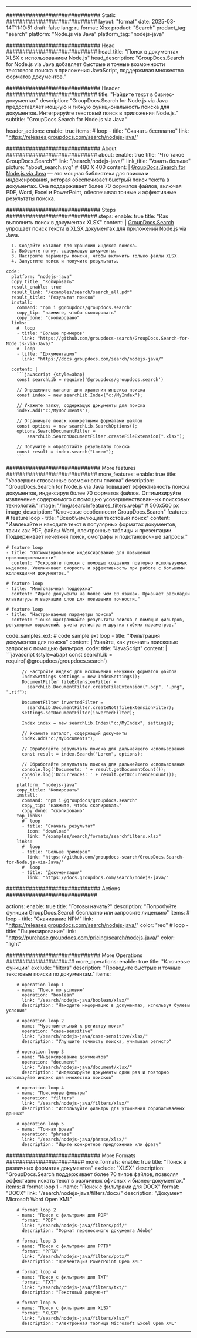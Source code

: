
---
############################# Static ############################
layout: "format"
date:  2025-03-14T11:10:51
draft: false
lang: ru
format: Xlsx
product: "Search"
product_tag: "search"
platform: "Node.js via Java"
platform_tag: "nodejs-java"

############################# Head ############################
head_title: "Поиск в документах XLSX с использованием Node.js"
head_description: "GroupDocs.Search for Node.js via Java добавляет быстрые и точные возможности текстового поиска в приложения JavaScript, поддерживая множество форматов документов."

############################# Header ############################
title: "Найдите текст в бизнес-документах" 
description: "GroupDocs.Search for Node.js via Java предоставляет мощную и гибкую функциональность поиска для документов. Интегрируйте текстовый поиск в приложения Node.js."
subtitle: "GroupDocs.Search for Node.js via Java" 

header_actions:
  enable: true
  items:
    #  loop
    - title: "Скачать бесплатно"
      link: "https://releases.groupdocs.com/search/nodejs-java/"
      
############################# About ############################
about:
    enable: true
    title: "Что такое GroupDocs.Search?"
    link: "/search/nodejs-java/"
    link_title: "Узнать больше"
    picture: "about_search.svg" # 480 X 400
    content: |
       [GroupDocs.Search for Node.js via Java](/search/nodejs-java/) — это мощная библиотека для поиска и индексирования, которая обеспечивает быстрый поиск текста в документах. Она поддерживает более 70 форматов файлов, включая PDF, Word, Excel и PowerPoint, обеспечивая точные и эффективные результаты поиска.

############################# Steps ############################
steps:
    enable: true
    title: "Как выполнить поиск в документах XLSX"
    content: |
      [GroupDocs.Search](/search/nodejs-java/) упрощает поиск текста в XLSX документах для приложений Node.js via Java.
      
      1. Создайте каталог для хранения индекса поиска.
      2. Выберите папку, содержащую документы.
      3. Настройте параметры поиска, чтобы включить только файлы XLSX.
      4. Запустите поиск и получите результаты.
   
    code:
      platform: "nodejs-java"
      copy_title: "Копировать"
      result_enable: true
      result_link: "/examples/search/search_all.pdf"
      result_title: "Результат поиска"
      install:
        command: "npm i @groupdocs/groupdocs.search"
        copy_tip: "нажмите, чтобы скопировать"
        copy_done: "скопировано"
      links:
        #  loop
        - title: "Больше примеров"
          link: "https://github.com/groupdocs-search/GroupDocs.Search-for-Node.js-via-Java/"
        #  loop
        - title: "Документация"
          link: "https://docs.groupdocs.com/search/nodejs-java/"
          
      content: |
        ```javascript {style=abap}
        const searchLib = require('@groupdocs/groupdocs.search')

        // Определите каталог для хранения индекса поиска
        const index = new searchLib.Index("c:/MyIndex");

        // Укажите папку, содержащую документы для поиска
        index.add("c:/MyDocuments");

        // Ограничьте поиск конкретными форматами файлов
        const options = new searchLib.SearchOptions();
        options.SearchDocumentFilter = 
            searchLib.SearchDocumentFilter.createFileExtension(".xlsx");

        // Получите и обработайте результаты поиска
        const result = index.search("Lorem");
        ```            

############################# More features ############################
more_features:
  enable: true
  title: "Усовершенствованные возможности поиска"
  description: "GroupDocs.Search for Node.js via Java повышает эффективность поиска документов, индексируя более 70 форматов файлов. Оптимизируйте извлечение содержимого с помощью усовершенствованных поисковых технологий."
  image: "/img/search/features_filters.webp" # 500x500 px
  image_description: "Ключевые особенности GroupDocs.Search"
  features:
    # feature loop
    - title: "Всеобъемлющий текстовый поиск"
      content: "Извлекайте и находите текст в популярных форматах документов, таких как PDF, файлы Word, электронные таблицы и презентации. Поддерживает нечеткий поиск, омографы и подстановочные запросы."

    # feature loop
    - title: "Оптимизированное индексирование для повышения производительности"
      content: "Ускоряйте поиски с помощью создания повторно используемых индексов. Увеличивает скорость и эффективность при работе с большими коллекциями документов."

    # feature loop
    - title: "Многоязычная поддержка"
      content: "Ищите документы на более чем 80 языках. Признает раскладки клавиатуры и вариации слов для повышения точности."

    # feature loop
    - title: "Настраиваемые параметры поиска"
      content: "Тонко настраивайте результаты поиска с помощью фильтров, регулярных выражений, учета регистра и других гибких параметров."
      
  code_samples_ext:
    # code sample ext loop
    - title: "Фильтрация документов для поиска"
      content: |
        Узнайте, как уточнить поисковые запросы с помощью фильтров.
      code:
        title: "JavaScript"
        content: |
          ```javascript {style=abap}
          const searchLib = require('@groupdocs/groupdocs.search')
          
          // Настройте индекс для исключения ненужных форматов файлов
          IndexSettings settings = new IndexSettings();
          DocumentFilter fileExtensionFilter = 
            searchLib.DocumentFilter.createFileExtension(".odp", ".png", ".rtf");

          DocumentFilter invertedFilter = 
            searchLib.DocumentFilter.createNot(fileExtensionFilter);
          settings.setDocumentFilter(invertedFilter);

          Index index = new searchLib.Index("c:/MyIndex", settings);
              
          // Укажите каталог, содержащий документы
          index.add("c:/MyDocuments");

          // Обработайте результаты поиска для дальнейшего использования
          const result = index.Search("Lorem", options);
          
          // Обработайте результаты поиска для дальнейшего использования
          console.log('Documents: ' + result.getDocumentCount());
          console.log('Occurrences: ' + result.getOccurrenceCount());
          ```
        platform: "nodejs-java"
        copy_title: "Копировать"
        install:
          command: "npm i @groupdocs/groupdocs.search"
          copy_tip: "нажмите, чтобы скопировать"
          copy_done: "скопировано"
        top_links:
          #  loop
          - title: "Скачать результат"
            icon: "download"
            link: "/examples/search/formats/searchfilters.xlsx"
        links:
          #  loop
          - title: "Больше примеров"
            link: "https://github.com/groupdocs-search/GroupDocs.Search-for-Node.js-via-Java/"
          #  loop
          - title: "Документация"
            link: "https://docs.groupdocs.com/search/nodejs-java/"
            

            


############################# Actions ############################

actions:
  enable: true
  title: "Готовы начать?"
  description: "Попробуйте функции GroupDocs.Search бесплатно или запросите лицензию"
  items:
    #  loop
    - title: "Скачивание NPM"
      link: "https://releases.groupdocs.com/search/nodejs-java/"
      color: "red"
        #  loop
    - title: "Лицензирование"
      link: "https://purchase.groupdocs.com/pricing/search/nodejs-java/"
      color: "light"


############################# More Operations #####################
more_operations:
    enable: true
    title: "Ключевые функции"
    exclude: "filters"
    description: "Проводите быстрые и точные текстовые поиски по документам."
    items: 
          
        # operation loop 1
        - name: "Поиск по условию"
          operation: "boolean"
          link: "/search/nodejs-java/boolean/xlsx/"
          description: "Находите информацию в документах, используя булевы условия"

        # operation loop 2
        - name: "Чувствительный к регистру поиск"
          operation: "case-sensitive"
          link: "/search/nodejs-java/case-sensitive/xlsx/"
          description: "Улучшите точность поиска, учитывая регистр"

        # operation loop 3
        - name: "Индексирование документов"
          operation: "document"
          link: "/search/nodejs-java/document/xlsx/"
          description: "Индексируйте документы один раз и повторно используйте индекс для множества поисков"

        # operation loop 4
        - name: "Поисковые фильтры"
          operation: "filters"
          link: "/search/nodejs-java/filters/xlsx/"
          description: "Используйте фильтры для уточнения обрабатываемых данных"

        # operation loop 5
        - name: "Точная фраза"
          operation: "phrase"
          link: "/search/nodejs-java/phrase/xlsx/"
          description: "Ищите конкретное предложение или фразу"
          
        
          
############################# More Formats ########################
more_formats:
    enable: true
    title: "Поиск в различных форматах документов"
    exclude: "XLSX"
    description: "GroupDocs.Search поддерживает более 70 типов файлов, позволяя эффективно искать текст в различных офисных и бизнес-документах."
    items: 
        # format loop 1
        - name: "Поиск с фильтрами для DOCX"
          format: "DOCX"
          link: "/search/nodejs-java/filters/docx/"
          description: "Документ Microsoft Word Open XML"
          
        # format loop 2
        - name: "Поиск с фильтрами для PDF"
          format: "PDF"
          link: "/search/nodejs-java/filters/pdf/"
          description: "Формат переносимого документа Adobe"
          
        # format loop 3
        - name: "Поиск с фильтрами для PPTX"
          format: "PPTX"
          link: "/search/nodejs-java/filters/pptx/"
          description: "Презентация PowerPoint Open XML"

        # format loop 4
        - name: "Поиск с фильтрами для TXT"
          format: "TXT"
          link: "/search/nodejs-java/filters/txt/"
          description: "Текстовый документ"
          
        # format loop 5
        - name: "Поиск с фильтрами для XLSX"
          format: "XLSX"
          link: "/search/nodejs-java/filters/xlsx/"
          description: "Электронная таблица Microsoft Excel Open XML"
  

---
